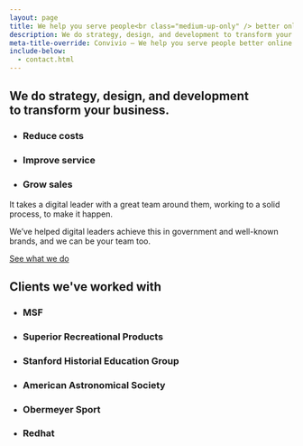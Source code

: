 ```yaml
---
layout: page
title: We help you serve people<br class="medium-up-only" /> better online
description: We do strategy, design, and development to transform your business. Reduce costs. Improve service. Grow sales.
meta-title-override: Convivio — We help you serve people better online
include-below:
  - contact.html
---
```



<h2 class="sub-heading sub-heading--centered">We do strategy, design, and development<br class="full-width-only" />  to transform your business.</h2>

<ul class="icon-list">
  <li class="icon-list__icon icon-list__icon--calculate">
    <h3 class="icon-list__title">Reduce costs</h3>
  </li>
  <li class="icon-list__icon icon-list__icon--rosette">
    <h3 class="icon-list__title">Improve service</h3>
  </li>
  <li class="icon-list__icon icon-list__icon--chart">
    <h3 class="icon-list__title">Grow sales</h3>
  </li>
</ul>

<p class="intro-copy">It takes a digital leader with a great team around them, working to a solid process, to make it happen.</p>

<p class="intro-copy">We’ve helped digital leaders achieve this in government and well-known brands, and we can be your team too.</p>

<a class="button button--primary button--spacing-top button--spacing-bottom" href="/what-we-do">See what we do</a>

<h2 class="sub-heading sub-heading--centered icon-list--massive-top-spacing">Clients we've worked with</h2>

<ul class="icon-list icon-list--hide-titles">
  <li class="icon-list__icon icon-list__icon--msf">
    <h3 class="icon-list__title">MSF</h3>
  </li>
  <li class="icon-list__icon icon-list__icon--superior">
    <h3 class="icon-list__title">Superior Recreational Products</h3>
  </li>
  <li class="icon-list__icon icon-list__icon--sheg">
    <h3 class="icon-list__title">Stanford Historial Education Group</h3>
  </li>
</ul>
<ul class="icon-list icon-list--hide-titles">
  <li class="icon-list__icon icon-list__icon--aas">
    <h3 class="icon-list__title">American Astronomical Society</h3>
  </li>
  <li class="icon-list__icon icon-list__icon--obermeyer">
    <h3 class="icon-list__title">Obermeyer Sport</h3>
  </li>
  <li class="icon-list__icon icon-list__icon--redhat">
    <h3 class="icon-list__title">Redhat</h3>
  </li>
</ul>
